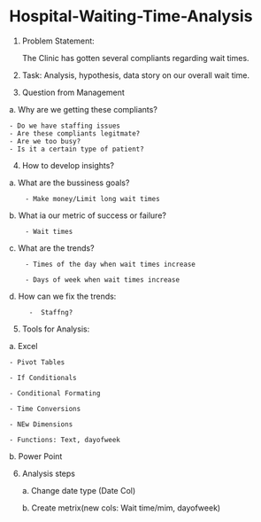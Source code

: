 # Hospital-Waiting-Time-Analysis
1. Problem Statement:
   
	The Clinic has gotten several compliants regarding wait times.

 2. Task: 
	Analysis, hypothesis, data story on our overall wait time.

3.  Question from Management
   
a. Why are we getting these compliants?

	- Do we have staffing issues
	- Are these compliants legitmate?
	- Are we too busy? 
	- Is it a certain type of patient?

4. How to develop insights?
   
a. What are the bussiness goals?

	
		- Make money/Limit long wait times
 
b. What ia our metric of success or failure?

		- Wait times

 
c. What are the trends?

		- Times of the day when wait times increase 
  
		- Days of week when wait times increase 
 	
d. How can we fix the trends:

  		 -  Staffng?

5. Tools for Analysis:
   
a. Excel

	- Pivot Tables
 
	- If Conditionals
 
	- Conditional Formating
 
	- Time Conversions
 
	- NEw Dimensions 
 
	- Functions: Text, dayofweek
 
 
b. Power Point


6. Analysis steps
   
	a. Change date type (Date Col)

	b. Create metrix(new cols: Wait time/mim, dayofweek)

